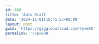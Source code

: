```yaml
---
id: 608
title: 'Auto Draft'
date: '2024-11-01T15:45:53+00:00'
layout: post
guid: 'https://giggleoutloud.com/?p=608'
permalink: '/?p=608'
---
```

